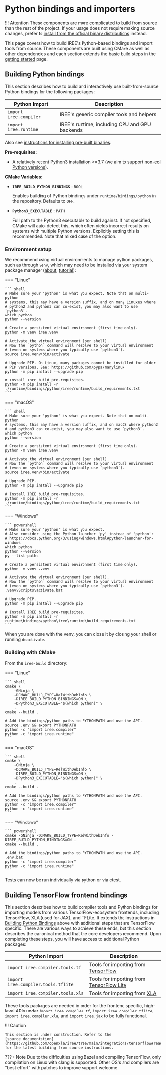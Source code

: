 # Python bindings and importers

!!! Attention
    These components are more complicated to build from source than the rest of
    the project. If your usage does not require making source changes, prefer to
    [install from the official binary distributions](../bindings/python.md#installing-iree-packages)
    instead.

This page covers how to build IREE's Python-based bindings and import tools from
source. These components are built using CMake as well as other dependencies and
each section extends the basic build steps in the
[getting started](./getting-started.md) page.

## Building Python bindings

This section describes how to build and interactively use built-from-source
Python bindings for the following packages:

| Python Import          | Description                                    |
|------------------------|------------------------------------------------|
| `import iree.compiler` | IREE's generic compiler tools and helpers      |
| `import iree.runtime`  | IREE's runtime, including CPU and GPU backends |

Also see [instructions for installing pre-built binaries](../bindings/python.md).

**Pre-requisites:**

* A relatively recent Python3 installation >=3.7 (we aim to support
  [non-eol Python versions](https://endoflife.date/python)).

**CMake Variables:**

* **`IREE_BUILD_PYTHON_BINDINGS`** : `BOOL`

    Enables building of Python bindings under `runtime/bindings/python` in the
    repository. Defaults to `OFF`.

* **`Python3_EXECUTABLE`** : `PATH`

    Full path to the Python3 executable to build against. If not specified, CMake
    will auto-detect this, which often yields incorrect results on systems
    with multiple Python versions. Explicitly setting this is recommended.
    Note that mixed case of the option.

### Environment setup

We recommend using virtual environments to manage python packages, such
as through `venv`, which may need to be installed via your system
package manager ([about](https://docs.python.org/3/library/venv.html),
[tutorial](https://docs.python.org/3/tutorial/venv.html)):

=== "Linux"

    ``` shell
    # Make sure your 'python' is what you expect. Note that on multi-python
    # systems, this may have a version suffix, and on many Linuxes where
    # python2 and python3 can co-exist, you may also want to use `python3`.
    which python
    python --version

    # Create a persistent virtual environment (first time only).
    python -m venv iree.venv

    # Activate the virtual environment (per shell).
    # Now the `python` command will resolve to your virtual environment
    # (even on systems where you typically use `python3`).
    source iree.venv/bin/activate

    # Upgrade PIP. On Linux, many packages cannot be installed for older
    # PIP versions. See: https://github.com/pypa/manylinux
    python -m pip install --upgrade pip

    # Install IREE build pre-requisites.
    python -m pip install -r ./runtime/bindings/python/iree/runtime/build_requirements.txt
    ```

=== "macOS"

    ``` shell
    # Make sure your 'python' is what you expect. Note that on multi-python
    # systems, this may have a version suffix, and on macOS where python2
    # and python3 can co-exist, you may also want to use `python3`.
    which python
    python --version

    # Create a persistent virtual environment (first time only).
    python -m venv iree.venv

    # Activate the virtual environment (per shell).
    # Now the `python` command will resolve to your virtual environment
    # (even on systems where you typically use `python3`).
    source iree.venv/bin/activate

    # Upgrade PIP.
    python -m pip install --upgrade pip

    # Install IREE build pre-requisites.
    python -m pip install -r ./runtime/bindings/python/iree/runtime/build_requirements.txt
    ```

=== "Windows"

    ``` powershell
    # Make sure your 'python' is what you expect.
    # Also consider using the Python launcher 'py' instead of 'python':
    # https://docs.python.org/3/using/windows.html#python-launcher-for-windows
    which python
    python --version
    py --list-paths

    # Create a persistent virtual environment (first time only).
    python -m venv .venv

    # Activate the virtual environment (per shell).
    # Now the `python` command will resolve to your virtual environment
    # (even on systems where you typically use `python3`).
    .venv\Scripts\activate.bat

    # Upgrade PIP.
    python -m pip install --upgrade pip

    # Install IREE build pre-requisites.
    python -m pip install -r runtime\bindings\python\iree\runtime\build_requirements.txt
    ```

When you are done with the venv, you can close it by closing your shell
or running `deactivate`.

### Building with CMake

From the `iree-build` directory:

=== "Linux"

    ``` shell
    cmake \
        -GNinja \
        -DCMAKE_BUILD_TYPE=RelWithDebInfo \
        -DIREE_BUILD_PYTHON_BINDINGS=ON \
        -DPython3_EXECUTABLE="$(which python)" \
        .
    cmake --build .

    # Add the bindings/python paths to PYTHONPATH and use the API.
    source .env && export PYTHONPATH
    python -c "import iree.compiler"
    python -c "import iree.runtime"
    ```

=== "macOS"

    ``` shell
    cmake \
        -GNinja \
        -DCMAKE_BUILD_TYPE=RelWithDebInfo \
        -DIREE_BUILD_PYTHON_BINDINGS=ON \
        -DPython3_EXECUTABLE="$(which python)" \
        .
    cmake --build .

    # Add the bindings/python paths to PYTHONPATH and use the API.
    source .env && export PYTHONPATH
    python -c "import iree.compiler"
    python -c "import iree.runtime"
    ```

=== "Windows"

    ``` powershell
    cmake -GNinja -DCMAKE_BUILD_TYPE=RelWithDebInfo -DIREE_BUILD_PYTHON_BINDINGS=ON .
    cmake --build .

    # Add the bindings/python paths to PYTHONPATH and use the API.
    .env.bat
    python -c "import iree.compiler"
    python -c "import iree.runtime"
    ```

Tests can now be run individually via python or via ctest.

## Building TensorFlow frontend bindings

This section describes how to build compiler tools and Python bindings for
importing models from various TensorFlow-ecosystem frontends, including
TensorFlow, XLA (used for JAX), and TFLite. It extends the instructions in
[Building Python Bindings](#building-python-bindings) above with additional
steps that are TensorFlow specific. There are various ways to achieve these
ends, but this section describes the canonical method that the core
developers recommend. Upon completing these steps, you will have access to
additional Python packages:

| Python Import                       | Description                                                                 |
|-------------------------------------|-----------------------------------------------------------------------------|
| `import iree.compiler.tools.tf`     | Tools for importing from [TensorFlow](https://www.tensorflow.org/)          |
| `import iree.compiler.tools.tflite` | Tools for importing from [TensorFlow Lite](https://www.tensorflow.org/lite) |
| `import iree.compiler.tools.xla`    | Tools for importing from [XLA](https://www.tensorflow.org/xla)              |

These tools packages are needed in order for the frontend specific, high-level
APIs under `import iree.compiler.tf`, `import iree.compiler.tflite`,
`import iree.compiler.xla`, and `import iree.jax` to be fully functional.

!!! Caution

    This section is under construction. Refer to the
    [source documentation](https://github.com/openxla/iree/tree/main/integrations/tensorflow#readme)
    for the latest building from source instructions.

???+ Note
    Due to the difficulties using Bazel and compiling TensorFlow, only
    compilation on Linux with clang is supported. Other OS's and compilers are
    "best effort" with patches to improve support welcome.
